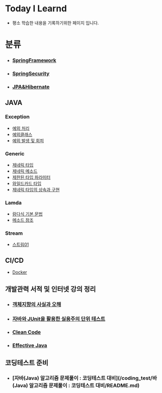 # Today I Learnd

- 평소 학습한 내용을 기록하기위한 페이지 입니다.

# 분류

- ### [SpringFramework](Spring%20MVC/README.md)

- ### [SpringSecurity](SpringSecurity/README.md)

- ### [JPA&Hibernate](JPA&Hibernate/README.md)

## JAVA

### Exception

- [예외 처리](https://github.com/JooHyukGallagher/TIL/blob/master/Java/Exception/%EC%98%88%EC%99%B8%EC%B2%98%EB%A6%AC.md)
- [예외클래스](https://github.com/JooHyukGallagher/TIL/blob/master/Java/Exception/%EC%98%88%EC%99%B8%20%ED%81%B4%EB%9E%98%EC%8A%A4.md)
- [예외 발생 및 회피](https://github.com/JooHyukGallagher/TIL/blob/master/Java/Exception/%EC%98%88%EC%99%B8%20%EB%B0%9C%EC%83%9D%20%EB%B0%8F%20%ED%9A%8C%ED%94%BC.md)

### Generic

- [제네릭 타입](https://github.com/JooHyukGallagher/TIL/blob/master/Java/Generic/%EC%A0%9C%EB%84%A4%EB%A6%AD%20%ED%83%80%EC%9E%85.md)
- [제네릭 메소드](https://github.com/JooHyukGallagher/TIL/blob/master/Java/Generic/%EC%A0%9C%EB%84%A4%EB%A6%AD%20%EB%A9%94%EC%86%8C%EB%93%9C.md)
- [제한된 타입 파라미터](https://github.com/JooHyukGallagher/TIL/blob/master/Java/Generic/%EC%A0%9C%ED%95%9C%EB%90%9C%20%ED%83%80%EC%9E%85%20%ED%8C%8C%EB%9D%BC%EB%AF%B8%ED%84%B0.md)
- [와일드카드 타입](https://github.com/JooHyukGallagher/TIL/blob/master/Java/Generic/%EC%99%80%EC%9D%BC%EB%93%9C%EC%B9%B4%EB%93%9C%20%ED%83%80%EC%9E%85.md)
- [제네릭 타입의 상속과 구현](https://github.com/JooHyukGallagher/TIL/blob/master/Java/Generic/%EC%A0%9C%EB%84%A4%EB%A6%AD%20%ED%83%80%EC%9E%85%EC%9D%98%20%EC%83%81%EC%86%8D%EA%B3%BC%20%EA%B5%AC%ED%98%84.md)

### Lamda

- [람다식 기본 문법](https://github.com/JooHyukGallagher/TIL/blob/master/Java/Lamda/%EB%9E%8C%EB%8B%A4%EC%8B%9D%20%EA%B8%B0%EB%B3%B8%20%EB%AC%B8%EB%B2%95.md)
- [메소드 참조](https://github.com/JooHyukGallagher/TIL/blob/master/Java/Lamda/%EB%A9%94%EC%86%8C%EB%93%9C%20%EC%B0%B8%EC%A1%B0.md)

### Stream

- [스트림01](https://github.com/JooHyukGallagher/TIL/blob/master/Java/Stream/%EC%8A%A4%ED%8A%B8%EB%A6%BC.md)

## CI/CD
- [Docker](/docker/README.md)

## 개발관력 서적 및 인터넷 강의 정리

- ### [객체지향의 사실과 오해](/books/The%20Essence%20of%20Object-Orientation/README.md)
- ### [자바와 JUnit을 활용한 실용주의 단위 테스트](/books/자바와%20Junit을%20활용한%20실용주의%20단위%20테스트/README.md)
- ### [Clean Code](books/CleanCode/summary.md)
- ### [Effective Java](/books/)

## 코딩테스트 준비
- ### [자바(Java) 알고리즘 문제풀이 : 코딩테스트 대비](/coding_test/바(Java) 알고리즘 문제풀이 : 코딩테스트 대비/README.md)
